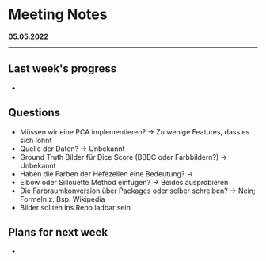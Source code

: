 # Meeting Notes
**05.05.2022**

---

## Last week's progress
-

## Questions
- Müssen wir eine PCA implementieren? -> Zu wenige Features, dass es sich lohnt
- Quelle der Daten? -> Unbekannt
- Ground Truth Bilder für Dice Score (BBBC oder Farbbildern?) -> Unbekannt
- Haben die Farben der Hefezellen eine Bedeutung? -> 
- Elbow oder Sillouette Method einfügen? -> Beides ausprobieren
- Die Farbraumkonversion über Packages oder selber schreiben? -> Nein; Formeln z. Bsp. Wikipedia
- Bilder sollten ins Repo ladbar sein




## Plans for next week
-
